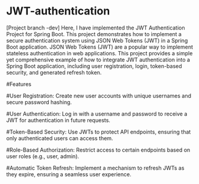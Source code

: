 # JWT-authentication
[Project branch -dev]
Here, I have implemented the JWT Authentication Project for Spring Boot. This project demonstrates how to implement a secure authentication system using JSON Web Tokens (JWT) in a Spring Boot application. JSON Web Tokens (JWT) are a popular way to implement stateless authentication in web applications. This project provides a simple yet comprehensive example of how to integrate JWT authentication into a Spring Boot application, including user registration, login, token-based security, and generated refresh token.

#Features

#User Registration: Create new user accounts with unique usernames and secure password hashing.

#User Authentication: Log in with a username and password to receive a JWT for authentication in future requests.

#Token-Based Security: Use JWTs to protect API endpoints, ensuring that only authenticated users can access them.

#Role-Based Authorization: Restrict access to certain endpoints based on user roles (e.g., user, admin).

#Automatic Token Refresh: Implement a mechanism to refresh JWTs as they expire, ensuring a seamless user experience.
